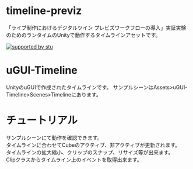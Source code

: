 # timeline-previz
「ライブ制作におけるデジタルツイン プレビズワークフローの導入」実証実験のためのランタイムのUnityで動作するタイムラインアセットです。

[![supported by stu](https://user-images.githubusercontent.com/79449263/227906991-a38ef99b-0a86-41db-8b42-6127d45cd651.png)](https://stu.inc/)

# uGUI-Timeline
UnityのuGUIで作成されたタイムラインです。
サンプルシーンはAssets>uGUI-Timeline>Scenes>Timelineにあります。

# チュートリアル
サンプルシーンにて動作を確認できます。  
タイムラインに合わせてCubeのアクティブ、非アクティブが更新されます。  
タイムラインの拡大縮小、クリップのスナップ、リサイズ等が出来ます。  
Clipクラスからタイムライン上のイベントを取得出来ます。
